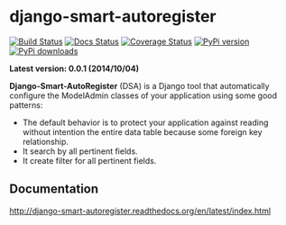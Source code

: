 django-smart-autoregister
======================

[![Build Status](https://travis-ci.org/paulocheque/django-smart-autoregister.png?branch=master)](https://travis-ci.org/paulocheque/django-smart-autoregister)
[![Docs Status](https://readthedocs.org/projects/django-smart-autoregister/badge/?version=latest)](http://django-smart-autoregister.readthedocs.org/en/latest/index.html)
[![Coverage Status](https://coveralls.io/repos/paulocheque/django-smart-autoregister/badge.png?branch=master)](https://coveralls.io/r/paulocheque/django-smart-autoregister?branch=master)
[![PyPi version](https://pypip.in/v/django-smart-autoregister/badge.png)](https://crate.io/packages/django-smart-autoregister/)
[![PyPi downloads](https://pypip.in/d/django-smart-autoregister/badge.png)](https://crate.io/packages/django-smart-autoregister/)

**Latest version: 0.0.1 (2014/10/04)**

**Django-Smart-AutoRegister** (DSA) is a Django tool that automatically configure the ModelAdmin classes of your application using some good patterns:

* The default behavior is to protect your application against reading without intention the entire data table because some foreign key relationship.
* It search by all pertinent fields.
* It create filter for all pertinent fields.

Documentation
-------------

http://django-smart-autoregister.readthedocs.org/en/latest/index.html
